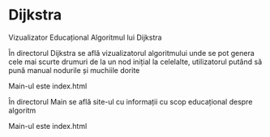 # Dijkstra
Vizualizator Educațional Algoritmul lui Dijkstra

În directorul Dijkstra se află vizualizatorul algoritmului unde se pot genera cele mai scurte drumuri de la un nod inițial la celelalte, utilizatorul putând să pună manual nodurile și muchiile dorite

Main-ul este index.html

În directorul Main se află site-ul cu informații cu scop educațional despre algoritm

Main-ul este index.html
